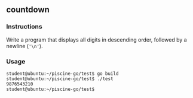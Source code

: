 ## countdown

### Instructions

Write a program that displays all digits in descending order, followed by a newline (`'\n'`).

### Usage

```console
student@ubuntu:~/piscine-go/test$ go build
student@ubuntu:~/piscine-go/test$ ./test
9876543210
student@ubuntu:~/piscine-go/test$
```
